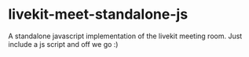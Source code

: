 # livekit-meet-standalone-js
A standalone javascript implementation of the livekit meeting room. Just include a js script and off we go :)
